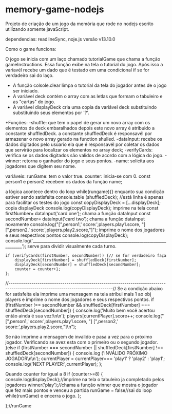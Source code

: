 # memory-game-nodejs
Projeto de criação de um jogo da memória que rode no nodejs escrito utilizando somente javaScript.


dependencias: readlineSync, noje.js versão v13.10.0

Como o game funciona:

 O jogo se inicia com um laço chamado tutorialGame que chama a função gameInstructions.
 Essa função exibe na tela o tutorial do jogo. Após isso a variavél recebe um dado que é testado em uma condicional if se for verdadeiro sai do laço.
 
 * A função colsole.clear limpa o tutorial da tela do jogador antes de o jogo ser iniciado.
 * A variável deck contém o array com as letlas que formam o tabuleiro e as "cartas" do jogo.
 * A variável displayDeck cria uma copia da variável deck substituindo substituindo seus elementos por '?'.
 
 
 *Funções:
 -shuffle: que tem o papel de gerar um novo array com os elementos de deck embaralhados depois este novo array é atribuido a constante shuffledDeck.
 a constante shuffledDeck é responsavél por armazenar o novo array gerado na function shulled.
 -dataInput: recebe os dados digitados pelo usúario ela que é responsavél por coletar os dados que servirão para localizar os elementos no array deck;
 -verifyCards: verifica se os dados digitados são validos de acordo com a lógica do jogo.
 -winner: retorna o ganhador do jogo e seus pontos.
 -name: solicita aos jogadores que digitem seu nome.
 
 variáveis:
 runGame: tem o valor true.
 counter: inicia-se com 0.
 const person1 e person2 recebem os dados da função name;
 
a lógica acontece dentro do loop while(rungame){} enquanto sua condição estiver sendo satisfeita
 console.table (shuffledDeck); //está linha é apenas para facilitar os testes do jogo 
    const copyDisplayDeck = [...displayDeck]; copia displayDeck 
    console.log(copyDisplayDeck); imprime na tela 
    const firstNumber= dataInput('card one'); chama a função dataInput
    const secondNumber= dataInput('card two'); chama a função dataInput novamente
    console.log("[",person1,' score:',players.play1.score, "] [",person2,' score:',players.play2.score,"]"); imprime o nome dos jogadores e seus respectivos pontos
    console.log(copyDisplayDeck);
    console.log('_________________________________________________________________________'); serve para dividir visualmente cada turno.
    
    if (verifyCards(firstNumber, secondNumber)) {// se for verdadeiro faça
        displayDeck[firstNumber] = shuffledDeck[firstNumber];
        displayDeck[secondNumber] = shuffledDeck[secondNumber];
        counter = counter+1;
    };
//--------------------------------------------------------------------------------------------------------------------------------//
Se a condição abaixo for satisfeita ela imprime uma mensagem na tela atribui mais 1 ao obj players e imprime o nome dos jogadores e seus respectivos pontos.
    if (firstNumber !== secondNumber && shuffledDeck[firstNumber] === shuffledDeck[secondNumber]) {
        console.log('Muito bem você acertou então ainda é sua vez!\n\n');
        players[currentPlayer].score++;
        console.log("[",person1,' score:',players.play1.score, "] [",person2,' score:',players.play2.score,"]\n");

Se não imprime a mensagem de invalido e pasa a vez para o próximo jogador. Verificando se avez esta com o primeiro ou o segundo jogador.
    }else if (firstNumber === secondNumber || shuffledDeck[firstNumber] !== shuffledDeck[secondNumber]) {
        console.log ('INVÁLIDO PRÓXIMO JOGADOR\n\n');
        currentPlayer = currentPlayer=== 'play1' ? 'play2' : 'play1';
        console.log('NEXT PLAYER:',currentPlayer);
    };

Quando counter for igual a 8 
    if (counter>=8) {
        console.log(displayDeck);//imprime na tela o tabuleiro ja completado pelos jogadores
        winner('play');//chama a função winner que mostra o jogador que fez mais pontos e venceu a partida
        runGame = false//sai do loop while(runGame) e encerra o jogo.
    };

};//runGame


